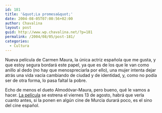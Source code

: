 ```yaml
---
id: 181
title: '&quot;La promesa&quot;'
date: 2004-08-05T07:00:56+02:00
author: Chavalina
layout: post
guid: http://www.wp.chavalina.net/?p=181
permalink: /2004/08/05/post-181/
categories:
  - Cultura
---
```

Nueva película de Carmen Maura, la única actriz española que me gusta, y que estoy segura bordará este papel, ya que es de los que le van como anillo al dedo (no hay que menospreciarla por ello), una mujer intenta dejar atrás una vida vacía cambiando de ciudad y de identidad, y, como no podía ser de otra forma, lo pasa faltal la pobre.

Echo de menos el dueto Almodóvar-Maura, pero bueno, qué le vamos a hacer. <a href=http://www.lahiguera.net/cinemania/pelicula/988/ target=′_blank′>La película</a> se estrena el viernes 13 de agosto, habrá que verla cuanto antes, si la ponen en algún cine de Murcia durará poco, es el sino del cine español.